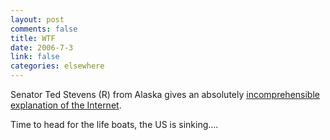 ```yaml
--- 
layout: post
comments: false
title: WTF
date: 2006-7-3
link: false
categories: elsewhere
---
```

Senator Ted Stevens (R) from Alaska gives an absolutely <a href="http://blog.wired.com/27BStroke6/?entry_id=1512499" title="incomprehensible explanation of the Internet">incomprehensible explanation of the Internet</a>.

Time to head for the life boats, the US is sinking....
